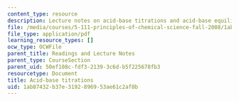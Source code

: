 ```yaml
---
content_type: resource
description: Lecture notes on acid-base titrations and acid-base equilibrium.
file: /media/courses/5-111-principles-of-chemical-science-fall-2008/1ab87432b37e3192896953ae61c2af8b_lecnotes23.pdf
file_type: application/pdf
learning_resource_types: []
ocw_type: OCWFile
parent_title: Readings and Lecture Notes
parent_type: CourseSection
parent_uid: 50ef108c-fdf3-2139-3c6d-b5f225678fb3
resourcetype: Document
title: Acid-base titrations
uid: 1ab87432-b37e-3192-8969-53ae61c2af8b
---
```

